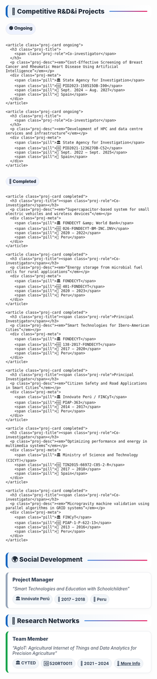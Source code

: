 <style>
  :root{
    --ink:#1f2937; --muted:#64748b; --bd:#e5e7eb; --soft:#f8fafc;
    --card:#ffffff; --brand:#1565c0; --brand2:#0b67b8; --pill:#eef2ff;
    --ok:#16a34a; --warn:#f59e0b;
  }

  /* Título de sección con barra (igual que About/Publications) */
  .section h2{
    display:flex;align-items:center;gap:.5rem;
    font-size:1.3rem;font-weight:800;color:var(--ink);
    background:linear-gradient(90deg, rgba(21,101,192,.08), #fff);
    border-left:6px solid var(--brand); border-radius:12px;
    padding:.5rem .8rem; margin:1.2rem 0 .8rem;
  }
  .section h2::after{
    content:""; flex:1; height:3px; margin-left:.5rem;
    background:linear-gradient(to right,#4a90e2,#e91e63); border-radius:2px;
  }

  /* Contenedor general */
  .proj-wrap{max-width:1050px;margin:0 auto;padding:0 1rem}

  /* Cabeceras de subsección (Ongoing/Completed/…): pastilla */
  .subhead{
    display:inline-flex;align-items:center;gap:.5rem;
    background:var(--pill); border:1px solid var(--bd);
    color:#1f2937; font-weight:800; padding:.35rem .6rem; border-radius:999px;
    margin:.3rem 0 .8rem;
  }

  /* Rejilla de tarjetas */
  .proj-grid{
    display:grid; gap:.8rem;
    grid-template-columns:repeat(auto-fit,minmax(320px,1fr));
  }

  /* Tarjeta de proyecto */
  .proj-card{
    border:1px solid var(--bd); border-radius:12px; background:var(--card);
    padding:.85rem 1rem; box-shadow:0 2px 10px rgba(0,0,0,.03);
    display:flex; flex-direction:column; gap:.5rem;
  }
  /* Indicador lateral por estado */
  .proj-card.ongoing{border-left:6px solid var(--ok)}
  .proj-card.completed{border-left:6px solid #94a3b8}

  .proj-title{
    margin:0; color:#111827; font-weight:800; line-height:1.25;
    display:flex; gap:.5rem; align-items:flex-start;
  }
  .proj-role{color:#334155; font-weight:800}
  .proj-meta{
    display:flex; flex-wrap:wrap; gap:.4rem; margin-top:.1rem
  }
  .pill{
    display:inline-flex; align-items:center; gap:.35rem;
    font-size:.85rem; font-weight:700; color:#334155;
    background:#f1f5f9; border:1px solid var(--bd); border-radius:999px;
    padding:.18rem .55rem;
    white-space:nowrap;
  }
  .proj-desc{color:#374151; margin:.15rem 0 0}
</style>

<div class="proj-wrap">

  <div class="section"><h2>🚀 Competitive R&amp;D&amp;i Projects</h2></div>

  <div class="subhead">🟢 Ongoing</div>
  <div class="proj-grid">

    <article class="proj-card ongoing">
      <h3 class="proj-title">
        <span class="proj-role">Co-investigator</span>
      </h3>
      <p class="proj-desc"><em>“Cost-Effective Screening of Breast Cancer and Rheumatic Heart Disease Using Artificial Intelligence”</em></p>
      <div class="proj-meta">
        <span class="pill">🏛️ State Agency for Investigation</span>
        <span class="pill">🆔 PID2023-150515OB-I00</span>
        <span class="pill">📅 Sept. 2024 – Aug. 2027</span>
        <span class="pill">📍 Spain</span>
      </div>
    </article>

    <article class="proj-card ongoing">
      <h3 class="proj-title">
        <span class="proj-role">Co-investigator</span>
      </h3>
      <p class="proj-desc"><em>“Development of HPC and data centre services and infrastructure”</em></p>
      <div class="proj-meta">
        <span class="pill">🏛️ State Agency for Investigation</span>
        <span class="pill">🆔 PID2021-123627OB-C52</span>
        <span class="pill">📅 Sept. 2022 – Sept. 2025</span>
        <span class="pill">📍 Spain</span>
      </div>
    </article>

  </div>

  <div class="subhead" style="margin-top:1rem">🔵 Completed</div>
  <div class="proj-grid">

    <article class="proj-card completed">
      <h3 class="proj-title"><span class="proj-role">Co-investigator</span></h3>
      <p class="proj-desc"><em>“Supercapacitor-based system for small electric vehicles and wireless devices”</em></p>
      <div class="proj-meta">
        <span class="pill">🏛️ FONDECYT &amp; World Bank</span>
        <span class="pill">🆔 026-FONDECYT-BM-INC.INV</span>
        <span class="pill">📅 2020 – 2022</span>
        <span class="pill">📍 Peru</span>
      </div>
    </article>

    <article class="proj-card completed">
      <h3 class="proj-title"><span class="proj-role">Co-investigator</span></h3>
      <p class="proj-desc"><em>“Energy storage from microbial fuel cells for rural applications”</em></p>
      <div class="proj-meta">
        <span class="pill">🏛️ FONDECYT</span>
        <span class="pill">🆔 401-FONDECYT</span>
        <span class="pill">📅 2020 – 2023</span>
        <span class="pill">📍 Peru</span>
      </div>
    </article>

    <article class="proj-card completed">
      <h3 class="proj-title"><span class="proj-role">Principal Investigator</span></h3>
      <p class="proj-desc"><em>“Smart Technologies for Ibero-American Cities”</em></p>
      <div class="proj-meta">
        <span class="pill">🏛️ FONDECYT</span>
        <span class="pill">🆔 138-2017-FONDECYT</span>
        <span class="pill">📅 2017 – 2020</span>
        <span class="pill">📍 Peru</span>
      </div>
    </article>

    <article class="proj-card completed">
      <h3 class="proj-title"><span class="proj-role">Principal Investigator</span></h3>
      <p class="proj-desc"><em>“Citizen Safety and Road Applications in Smart Cities”</em></p>
      <div class="proj-meta">
        <span class="pill">🏛️ Innóvate Perú / FINCyT</span>
        <span class="pill">🆔 PIAP-363</span>
        <span class="pill">📅 2014 – 2017</span>
        <span class="pill">📍 Peru</span>
      </div>
    </article>

    <article class="proj-card completed">
      <h3 class="proj-title"><span class="proj-role">Co-investigator</span></h3>
      <p class="proj-desc"><em>“Optimizing performance and energy in multimedia systems”</em></p>
      <div class="proj-meta">
        <span class="pill">🏛️ Ministry of Science and Technology (CICYT)</span>
        <span class="pill">🆔 TIN2015-66972-C05-2-R</span>
        <span class="pill">📅 2017 – 2018</span>
        <span class="pill">📍 Spain</span>
      </div>
    </article>

    <article class="proj-card completed">
      <h3 class="proj-title"><span class="proj-role">Co-investigator</span></h3>
      <p class="proj-desc"><em>“Microgravity machine validation using parallel algorithms in GRID systems”</em></p>
      <div class="proj-meta">
        <span class="pill">🏛️ FINCyT</span>
        <span class="pill">🆔 PIAP-1-P-622-13</span>
        <span class="pill">📅 2013 – 2016</span>
        <span class="pill">📍 Peru</span>
      </div>
    </article>

  </div>

  <div class="section"><h2>🌍 Social Development</h2></div>
  <div class="proj-grid">
    <article class="proj-card completed">
      <h3 class="proj-title"><span class="proj-role">Project Manager</span></h3>
      <p class="proj-desc"><em>“Smart Technologies and Education with Schoolchildren”</em></p>
      <div class="proj-meta">
        <span class="pill">🏛️ Innóvate Perú</span>
        <span class="pill">📅 2017 – 2018</span>
        <span class="pill">📍 Peru</span>
      </div>
    </article>
  </div>

  <div class="section"><h2>🔗 Research Networks</h2></div>
  <div class="proj-grid">
    <article class="proj-card ongoing">
      <h3 class="proj-title"><span class="proj-role">Team Member</span></h3>
      <p class="proj-desc"><em>“AgIoT: Agricultural Internet of Things and Data Analytics for Precision Agriculture”</em></p>
      <div class="proj-meta">
        <span class="pill">🏛️ CYTED</span>
        <span class="pill">🆔 520RT0011</span>
        <span class="pill">📅 2021 – 2024</span>
        <a class="pill" href="http://www.cyted.org/AgIoT" target="_blank" rel="noopener">🔗 More Info</a>
      </div>
    </article>
  </div>

</div>